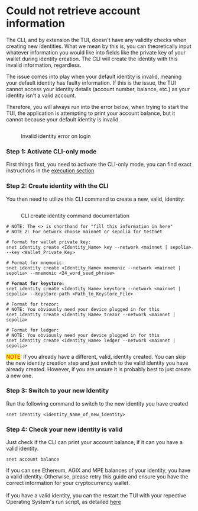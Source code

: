 # Could not retrieve account information



The CLI, and by extension the TUI, doesn't have any validity checks when creating new identities. What we mean by this is, you can theoretically input whatever information you would like into fields like the private key of your wallet during identity creation. The CLI will create the identity with this invalid information, regardless.&#x20;

The issue comes into play when your default identity is invalid, meaning your default identity has faulty information. If this is the issue, the TUI cannot access your identity details (account number, balance, etc.) as your identity isn't a valid account.&#x20;

Therefore, you will always run into the error below, when trying to start the TUI, the application is attempting to print your account balance, but it cannot because your default identity is invalid.&#x20;

<figure><img src="../../../../public/assets/images/products/TUI/Screenshot 2024-08-15 at 6.50.11 AM.png" alt=""><figcaption><p>Invalid identity error on login</p></figcaption></figure>

### Step 1: Activate CLI-only mode

First things first, you need to activate the CLI-only mode, you can find exact instructions in the [execution section ](../getting-started/execution.md#cli-only-mode)



### Step 2: Create identity with the CLI

You then need to utilize this CLI command to create a new, valid, identity:

<figure><img src="../../../../public/assets/images/products/TUI/Screenshot 2024-08-15 at 7.02.38 AM.png" alt=""><figcaption><p>CLI create identity command documentation</p></figcaption></figure>

<pre class="language-bash"><code class="lang-bash"># NOTE: The &#x3C;> is shorthand for "fill this information in here"
# NOTE 2: For network choose mainnet or sepolia for testnet

# Format for wallet private key: 
snet identity create &#x3C;Identity_Name> key --network &#x3C;mainnet | sepolia> --key &#x3C;Wallet_Private_Key>

# Format for mnemonic:
snet identity create &#x3C;Identity_Name> mnemonic --network &#x3C;mainnet | sepolia> --mnemonic &#x3C;24_word_seed_phrase>

<strong># Format for keystore:
</strong>snet identity create &#x3C;Identity_Name> keystore --network &#x3C;mainnet | sepolia> --keystore-path &#x3C;Path_to_Keystore_File>

# Format for trezor:
# NOTE: You obviously need your device plugged in for this
snet identity create &#x3C;Identity_Name> trezor --network &#x3C;mainnet | sepolia>

# Format for ledger:
# NOTE: You obviously need your device plugged in for this
snet identity create &#x3C;Identity_Name> ledger --network &#x3C;mainnet | sepolia>
</code></pre>

<mark style="color:red;">NOTE</mark>: If you already have a different, valid, identity created. You can skip the new identity creation step and just switch to the valid identity you have already created. However, if you are unsure it is probably best to just create a new one.&#x20;



### Step 3: Switch to your new Identity

Run the following command to switch to the new identity you have created

```
snet identity <Identity_Name_of_new_identity>
```



### Step 4: Check your new identity is valid&#x20;

Just check if the CLI can print your account balance, if it can you have a valid identity.&#x20;

```
snet account balance
```

If you can see Ethereum, AGIX and MPE balances of your identity, you have a valid identity. Otherwise, please retry this guide and ensure you have the correct information for your cryptocurrency wallet. \
\
If you have a valid identity, you can the restart the TUI with your repective Operating System's run script, as detailed [here](../getting-started/execution.md)

